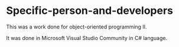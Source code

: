 # Specific-person-and-developers

This was a work done for object-oriented programming II.

It was done in Microsoft Visual Studio Community in C# language.
